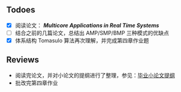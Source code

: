 ## Todoes

- [x] 阅读论文： ***Multicore Applications in Real Time Systems*** 
- [ ] 结合之前的几篇论文，总结出 AMP/SMP/BMP 三种模式的优缺点
- [x] 体系结构 Tomasulo 算法再次理解，并完成第四章作业题

## Reviews

* 阅读完论文，并对小论文的提纲进行了整理，参见：[毕业小论文提纲](https://github.com/hazirguo/MOS/blob/master/xmind/%E6%AF%95%E4%B8%9A%E5%B0%8F%E8%AE%BA%E6%96%87%E6%8F%90%E7%BA%B2.svg)
* 批改完第四章作业
